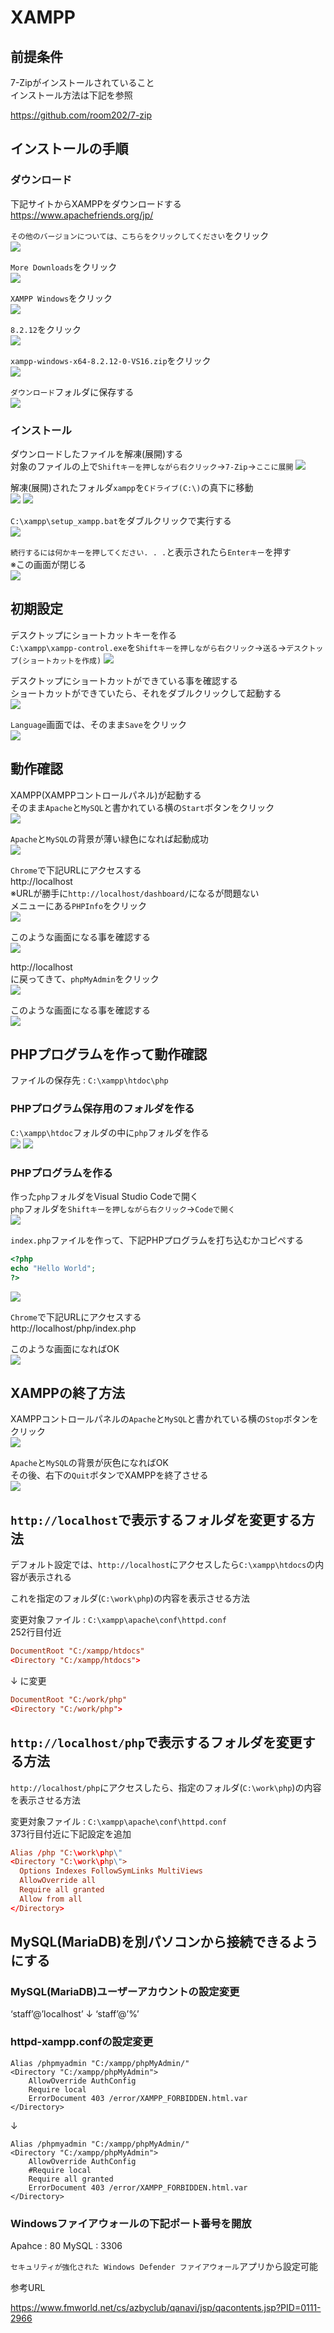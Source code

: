 # XAMPP

## 前提条件

7-Zipがインストールされていること  
インストール方法は下記を参照

https://github.com/room202/7-zip

## インストールの手順

### ダウンロード

下記サイトからXAMPPをダウンロードする  
https://www.apachefriends.org/jp/

`その他のバージョンについては、こちらをクリックしてください`をクリック  
![](images/001.png)

`More Downloads`をクリック  
![](images/002.png)

`XAMPP Windows`をクリック  
![](images/003.png)

`8.2.12`をクリック  
![](images/004.png)

`xampp-windows-x64-8.2.12-0-VS16.zip`をクリック  
![](images/005.png)

`ダウンロード`フォルダに保存する  
![](images/007.png)

### インストール  

ダウンロードしたファイルを解凍(展開)する  
対象のファイルの上で`Shiftキーを押しながら右クリック`→`7-Zip`→`ここに展開`
![](images/008.png)

解凍(展開)されたフォルダ`xampp`を`Cドライブ(C:\)`の真下に移動  
![](images/009.png)
![](images/010.png)

`C:\xampp\setup_xampp.bat`をダブルクリックで実行する  
![](images/011.png)

`続行するには何かキーを押してください. . .`と表示されたら`Enterキー`を押す  
※この画面が閉じる  
![](images/012.png)

## 初期設定

デスクトップにショートカットキーを作る  
`C:\xampp\xampp-control.exe`を`Shiftキーを押しながら右クリック`→`送る`→`デスクトップ(ショートカットを作成)`
![](images/013.png)

デスクトップにショートカットができている事を確認する  
ショートカットができていたら、それをダブルクリックして起動する  
![](images/014.png)

`Language`画面では、そのまま`Save`をクリック  
![](images/015.png)

## 動作確認

XAMPP(XAMPPコントロールパネル)が起動する  
そのまま`Apache`と`MySQL`と書かれている横の`Start`ボタンをクリック  
![](images/016.png)

`Apache`と`MySQL`の背景が薄い緑色になれば起動成功  
![](images/017.png)

`Chrome`で下記URLにアクセスする  
http://localhost  
※URLが勝手に`http://localhost/dashboard/`になるが問題ない  
メニューにある`PHPInfo`をクリック  
![](images/018.png)


このような画面になる事を確認する  
![](images/019.png)

http://localhost  
に戻ってきて、`phpMyAdmin`をクリック  
![](images/020.png)

このような画面になる事を確認する  
![](images/021.png)

## PHPプログラムを作って動作確認

ファイルの保存先 : `C:\xampp\htdoc\php`

### PHPプログラム保存用のフォルダを作る

`C:\xampp\htdoc`フォルダの中に`php`フォルダを作る  
![](images/022.png)
![](images/023.png)

### PHPプログラムを作る 

作った`php`フォルダをVisual Studio Codeで開く  
`php`フォルダを`Shiftキーを押しながら右クリック`→`Codeで開く`  
![](images/024.png)

`index.php`ファイルを作って、下記PHPプログラムを打ち込むかコピペする  

```php
<?php
echo "Hello World";
?>
```

![](images/025.png)

`Chrome`で下記URLにアクセスする  
http://localhost/php/index.php

このような画面になればOK  
![](images/026.png)

## XAMPPの終了方法

XAMPPコントロールパネルの`Apache`と`MySQL`と書かれている横の`Stop`ボタンをクリック  
![](images/027.png)

`Apache`と`MySQL`の背景が灰色になればOK  
その後、右下の`Quit`ボタンでXAMPPを終了させる  
![](images/028.png)

## `http://localhost`で表示するフォルダを変更する方法

デフォルト設定では、`http://localhost`にアクセスしたら`C:\xampp\htdocs`の内容が表示される

これを指定のフォルダ(`C:\work\php`)の内容を表示させる方法

変更対象ファイル : `C:\xampp\apache\conf\httpd.conf`  
252行目付近

```httpd.conf
DocumentRoot "C:/xampp/htdocs"
<Directory "C:/xampp/htdocs">
```

↓ に変更

```httpd.conf
DocumentRoot "C:/work/php"
<Directory "C:/work/php">
```

## `http://localhost/php`で表示するフォルダを変更する方法

`http://localhost/php`にアクセスしたら、指定のフォルダ(`C:\work\php`)の内容を表示させる方法

変更対象ファイル : `C:\xampp\apache\conf\httpd.conf`  
373行目付近に下記設定を追加

```httpd.conf
Alias /php "C:\work\php\"
<Directory "C:\work\php\">
  Options Indexes FollowSymLinks MultiViews
  AllowOverride all
  Require all granted
  Allow from all
</Directory>
```

## MySQL(MariaDB)を別パソコンから接続できるようにする

### MySQL(MariaDB)ユーザーアカウントの設定変更
‘staff’@’localhost’
↓
‘staff’@’%’

### httpd-xampp.confの設定変更

```
Alias /phpmyadmin "C:/xampp/phpMyAdmin/"
<Directory "C:/xampp/phpMyAdmin">
    AllowOverride AuthConfig
    Require local
    ErrorDocument 403 /error/XAMPP_FORBIDDEN.html.var
</Directory>
```

↓

```
Alias /phpmyadmin "C:/xampp/phpMyAdmin/"
<Directory "C:/xampp/phpMyAdmin">
    AllowOverride AuthConfig
    #Require local
    Require all granted
    ErrorDocument 403 /error/XAMPP_FORBIDDEN.html.var
</Directory>
```

### Windowsファイアウォールの下記ポート番号を開放
Apahce : 80
MySQL : 3306

`セキュリティが強化された Windows Defender ファイアウォール`アプリから設定可能

参考URL

https://www.fmworld.net/cs/azbyclub/qanavi/jsp/qacontents.jsp?PID=0111-2966

